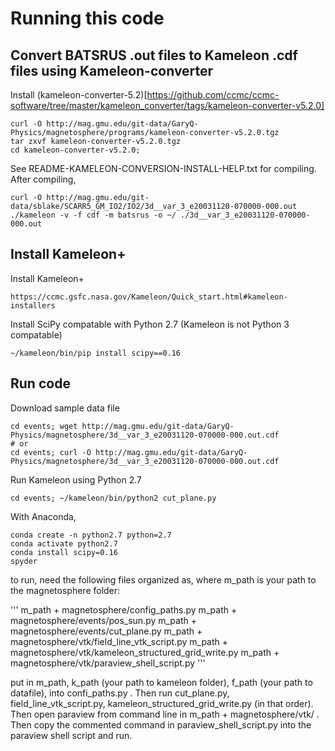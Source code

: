 # Running this code

## Convert BATSRUS .out files to Kameleon .cdf files using Kameleon-converter

Install (kameleon-converter-5.2)[https://github.com/ccmc/ccmc-software/tree/master/kameleon_converter/tags/kameleon-converter-v5.2.0]

```
curl -O http://mag.gmu.edu/git-data/GaryQ-Physics/magnetosphere/programs/kameleon-converter-v5.2.0.tgz
tar zxvf kameleon-converter-v5.2.0.tgz
cd kameleon-converter-v5.2.0;
```
See README-KAMELEON-CONVERSION-INSTALL-HELP.txt for compiling. After compiling,

```
curl -O http://mag.gmu.edu/git-data/sblake/SCARR5_GM_IO2/IO2/3d__var_3_e20031120-070000-000.out
./kameleon -v -f cdf -m batsrus -o ~/ ./3d__var_3_e20031120-070000-000.out
```

## Install Kameleon+

Install Kameleon+

```
https://ccmc.gsfc.nasa.gov/Kameleon/Quick_start.html#kameleon-installers
```

Install SciPy compatable with Python 2.7 (Kameleon is not Python 3 compatable)

```
~/kameleon/bin/pip install scipy==0.16
```

## Run code

Download sample data file

```
cd events; wget http://mag.gmu.edu/git-data/GaryQ-Physics/magnetosphere/3d__var_3_e20031120-070000-000.out.cdf
# or
cd events; curl -O http://mag.gmu.edu/git-data/GaryQ-Physics/magnetosphere/3d__var_3_e20031120-070000-000.out.cdf
```

Run Kameleon using Python 2.7

```
cd events; ~/kameleon/bin/python2 cut_plane.py
```

With Anaconda,

```
conda create -n python2.7 python=2.7
conda activate python2.7
conda install scipy=0.16
spyder
```

to run, need the following files organized as, where m_path is your path to the magnetosphere folder:

'''
m_path + magnetosphere/config_paths.py
m_path + magnetosphere/events/pos_sun.py
m_path + magnetosphere/events/cut_plane.py
m_path + magnetosphere/vtk/field_line_vtk_script.py
m_path + magnetosphere/vtk/kameleon_structured_grid_write.py
m_path + magnetosphere/vtk/paraview_shell_script.py
'''

put in m_path, k_path (your path to kameleon folder), f_path (your path to datafile), into confi_paths.py  . Then run cut_plane.py, field_line_vtk_script.py, kameleon_structured_grid_write.py (in that order). Then open paraview from command line in m_path + magnetosphere/vtk/  . Then copy the commented command in paraview_shell_script.py into the paraview shell script and run.

